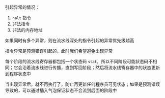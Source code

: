 引起异常的情况：
1. `halt` 指令
2. 非法指令
3. 非法的内存地址

如果同时有多个异常，则在流水线深处的指令引起的异常优先级越高

指令异常是预测错误引起的，此时我们希望避免出现异常

每个阶段的流水线寄存器都包括一个状态码 `stat`，所以不同阶段可能状态码不相同；它会沿着流水线进行传播，直到写回阶段；然后将流水线寄存器中的状态更新到程序状态中

当出现异常后，就不再执行了，防止再更新任何程序员可见状态；如果是预测错误导致的，可以通过插入气泡保证状态不会流到后面的阶段中